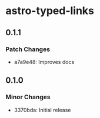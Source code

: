 # astro-typed-links

## 0.1.1

### Patch Changes

- a7a9e48: Improves docs

## 0.1.0

### Minor Changes

- 3370bda: Initial release
